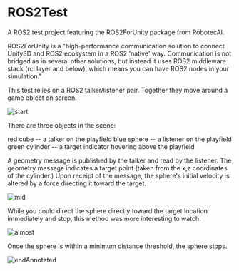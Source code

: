 # ROS2Test

A ROS2 test project featuring the ROS2ForUnity package from RobotecAI.

ROS2ForUnity is a "high-performance communication solution to connect Unity3D and ROS2 ecosystem in a ROS2 'native' way. Communication is not bridged as in several other solutions, but instead it uses ROS2 middleware stack (rcl layer and below), which means you can have ROS2 nodes in your simulation."

This test relies on a ROS2 talker/listener pair.  Together they move around a game object on screen.

![start](https://user-images.githubusercontent.com/84337590/179428099-3c447756-8dc3-44ec-a350-33e83b8e204a.png)

There are three objects in the scene:

red cube -- a talker on the playfield
blue sphere -- a listener on the playfield
green cylinder -- a target indicator hovering above the playfield

A geometry message is published by the talker and read by the listener.  The geometry message indicates a target point (taken from the x,z coordinates of the cylinder.)  Upon receipt of the message, the sphere's initial velocity is altered by a force directing it toward the target.

![mid](https://user-images.githubusercontent.com/84337590/179428100-4a8e354f-c6f2-4698-adf3-232e2e101a0b.png)

While you could direct the sphere directly toward the target location immediately and stop, this method was more interesting to watch.

![almost](https://user-images.githubusercontent.com/84337590/179428101-544548c9-66f7-45ca-a7bb-bc41c5b69689.png)

Once the sphere is within a minimum distance threshold, the sphere stops.

![endAnnotated](https://user-images.githubusercontent.com/84337590/179428102-73afa29e-bfd4-4f9b-9345-1c542bb9dc81.png)
